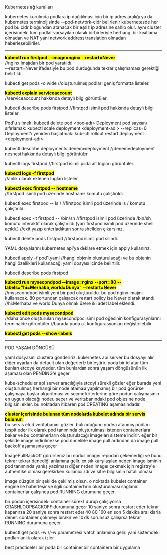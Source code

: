 
Kubernetes ağ kuralları

kubernetes kurulmda podlara ip dağıtılması için bir ip adres aralığı ya da 
kubernetes terminoljisinde --pod-network-cidr belirlenir
kubernetesde her pod bu cidr bloğundan atanacak bir eşsiz ip adresine sahip olur.
aynı cluster içerisindeki tüm podlar varsayılan olarak birbirleriyle herhangi bir kısıtlama olmadan 
ve NAT yani network address translation olmadan haberleşebiliriler.


---------------------------------------------------------------------------------------------------

<b><mark>kubectl run firstpod --image=nginx --restart=Never</mark></b><br>
//nginx imajıdan bir pod yaratıldı. <br>
--restart=Never ifadesiyle bu pod durduğunda tekrar çalışmaması gerektiği belirtildi.<br>

kubectl get pods -o wide
//oluşturulmuş podları geniş formatta listeler.

<b><mark>kubectl explain serviceaccount</mark></b><br>
//serviceaccount hakkında detaylı bilgi görüntüler.<br>

kubectl describe pods firstpod
//firstpod isimli pod hakkında detaylı bilgi listeler.

Pod'u silmek: kubectl delete pod <pod-adı>
Deployment pod sayısını sıfırlamak: kubectl scale deployment <deployment-adı> --replicas=0
Deployment'ı yeniden başlatmak: kubectl rollout restart deployment <deployment-adı>

kubectl describe deployments denemedeployment
//denemedeployment nesnesi hakkında detaylı bilgi görüntüler.

kubectl logs firstpod
//firstpod isimli poda ait logları görüntüler.

<b><mark>kubectl logs -f firstpod</mark></b><br>
//anlık olarak eklenen logları listeler<br>

<b><mark>kubectl exec firstpod -- hostname</mark></b><br>
//firstpod isimli pod üzerinde hostname komutu çalıştırıldı

kubectl exec firstpod -- ls /
//firstpod isimli pod üzerinde ls / komutu çalıştırıldı.

kubectl exec -it firstpod -- /bin/sh
//firstpod isimli pod üzerinde /bin/sh komutu interaktif olarak çalıştırıldı.(yani firstpod isimli pod üzerinde shell açıldı.)
//exit yazıp enterladıktan sonra shellden çıkarsınız.

kubectl delete pods firstpod
//firstpod isimli pod silindi.

YAML dosyalarını kubernetes api'ya deklare etmek için apply kullanırız.

kubectl apply -f pod1.yaml
//hangi objenin oluşturulacağı ve bu objenin hangi özellikleri kullanacağı yaml dosyası içinde belirtilir.

kubectl describe pods firstpod

<b><mark>kubectl run mysecondpod --image=nginx --port=80 --labels="hi=Merhaba,world=Dunya" --restart=Never</mark></b><br>
//mysecondpod isimli yeni bir pod oluşturuldu. bu pod nginx imajını kullanacak. 80 portundan çalışacak restart policy ise Never olarak atandı.
//hi:Merhaba ve world:Dunya olmak üzere iki adet label eklendi.

<b><mark>kubectl edit pods mysecondpod</mark></b><br>
//daha önce oluşturulan mysecondpod isimi pod öğesinin konfigurasynlarını terminalde görüntüler
//burada poda ait konfigurasyonları değiştirilebilir.

<b><mark>kubectl get pods --show-labels</mark></b><br>

--------------------------------------------------------------------------------------------------------

POD YAŞAM DÖNGÜSÜ

yaml dosyasını clustera göndeririz.
kubernetes api server bu dosyayı alır diğer ayarları da default olan değerlerle birleştirir.
poda bir id atar tüm bunları etcdye kaydeder. tüm bunlardan sonra 
yaşam döngüsünün ilk aşaması olan PENDİNG'e geçer

kube-scheduler api server aracılığıyla etcdyi sürekli gözler
eğer burada yeni oluşturulmuş herhangi bir node ataması yapılmamış bir pod görürse çalışmaya başlar
algoritması ve seçme kriterlerine göre podun çalışmasının en uygun olacağı nodeu seçer ve 
veritabanındaki pod objesine node bilgisini ekler. bu noktadan itibaren pod CREATING aşamasındadır.

<b><mark>cluster içerisinde bulunan tüm nodelarda kubelet adında bir servis bulunur.</mark></b><br>
bu servis etcd veritabanını gözler. bulunduğunu nodea atanmış podları tespit eder
ilk olarak pod tanımında oluşturulması istenen containerlara bakar ve bu containerların
oluşturulacağı imageları sisteme indirir. eğer bir şekilde image indirilmezse pod öncelikle
image pull ardından da image pull backoff aşamasına geçer

ImagePullBackOff görürseniz bu nodun imageı repodan çekemediği ve bunu tekrar tekrar denediği
anlamına gelir. en sık karşılaşılan neden image isminin pod tanımında yanlış yazılması
diğer neden imageı çekmek için registry'e authentike olması gerekirken
kullanıcı adı ve şifre bilgisinin hatalı olması

image düzgün bir şekilde çekilmiş olsun. o noktada kubelet container engine ile haberleşir ve
ilgili containerların oluşturulması sağlanır. containerlar çalışınca pod RUNNING durumuna geçer.


bir podun içerisindeki container sürekli durup çalışıyorsa CRASHLOOPBACKOFF durumuna geçer
10 saniye sonra restart eder tekrar kapanırsa 20 saniye sonra restart eder 40 80 160 
en son 5 dakika aralıklarla dener. container çökmeyi bırakır ve 10 dk sorunsuz çalışırsa tekrar
RUNNING durumuna geçer.

kubectl get pods -w
//-w parametresi watch anlamına gelir. yani sistemdeki podları anlık olarak izler

best practiceler
bir poda bir container
bir containera bir uygulama

























